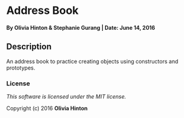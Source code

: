 # Address Book

#### By Olivia Hinton & Stephanie Gurang | Date: June 14, 2016

## Description
An address book to practice creating objects using constructors and prototypes.

### License

*This software is licensed under the MIT license.*

Copyright (c) 2016 **Olivia Hinton**
